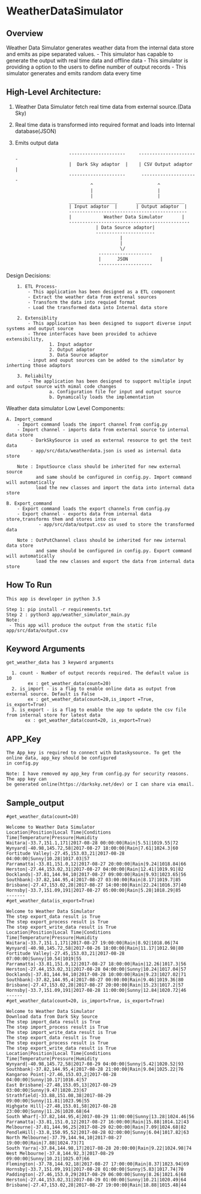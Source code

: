 # WeatherDataSimulator

Overview
--------
  Weather Data Simulator generates weather data from the internal data store and emits as pipe separated values.
    - This simulator has capable to generate the output with real time data and offline data 
    - This simulator is providing a option to the users to define number of output records
    - This simulator generates and emits random data every time
         
High-Level Architecture: 
-----------------------
 1. Weather Data Simulator fetch real time  data from external source.(Data Sky)
 2. Real time data is transformed into required format and loads into Internal database(JSON)
 3. Emits output data
    
            
                            ---------------------     ----------------------
                            |  Dark Sky adaptor  |    | CSV Output adaptor |
                            ---------------------      ---------------------
                                    ^                        ^
                                    |                        |
                                    |                        |
                            __________________       __________________
                            | Input adaptor  |       | Output adaptor  |
                            --------------------------------------------
                            |            Weather Data Simulator       |
                            ---------------------------------------------
                                      | Data Source adaptor|
                                      ----------------------  
                                               |
                                               |
                                               \/
                                       --------------------
                                       |      JSON            |
                                       --------------------                                      
                                                                      
  Design Decisions:
     
        1. ETL Process-
            - This application has been designed as a ETL component
            - Extract the weather data from extrenal sources
            - Transform the data into requied format
            - Load the transformed data into Internal data store
            
        2. Extensiblity 
            - This application has been designed to support diverse input systems and output source
            - Three interfaces have been provided to achieve extensibility,
                    1. Input adaptor
                    2. Output adaptor
                    3. Data Source adaptor
            - input and ouput sources can be added to the simulator by inherting those adaptors  
             
        3. Reliabilty
            - The application has been designed to support multiple input and output source with mimal code changes
                    a. Configuration file for input and output source
                    b. Dynamically loads the implementation
      
  
  Weather data simulator Low Level Components:
  
    A. Import_command
        - Import command loads the import channel from config.py
        - Import channel - imports data from external source to internal data store
             - DarkSkySource is used as external resource to get the test data
             - app/src/data/weatherdata.json is used as internal data store
        
        Note : InputSource class should be inherited for new external source
               and same should be configured in config.py. Import command will automatically
               load the new classes and import the data into internal data store
        
    B. Export_command
        - Export command loads the export channels from config.py
        - Export channel - exports data from internal data store,transforms them and stores into csv
                - app/src/data/output.csv as used to store the transformed data
                
        Note : OutPutChannel class should be inherited for new internal data store
               and same should be configured in config.py. Export command will automatically
               load the new classes and export the data from internal data store
               
How To Run
----------
    This app is developer in python 3.5
    
    Step 1: pip install -r requirements.txt
    Step 2 : python3 app/weather_simulator_main.py
    Note:
     - This app will produce the output from the static file app/src/data/output.csv

Keyword Arguments
-----------------
    get_weather_data has 3 keyword arguments 
    
      1. count - Number of output records required. The default value is 10
            ex : get_weather_data(count=20)
      2. is_import - is a flag to enable online data as output from external source. Default is False
            ex : get_weather_data(count=20,is_import =True, is_export=True)
      3. is_export - is a flag to enable the app to update the csv file from internal store for latest data
           ex : get_weather_data(count=20, is_export=True)
APP_Key
-------
    The App_key is required to connect with Dataskysource. To get the online data, app_key should be configured
    in config.py
    
    Note: I have removed my app_key from config.py for security reasons. The app key can 
    be generated online(https://darksky.net/dev) or I can share via email.

Sample_output
-------------
    #get_weather_data(count=10)
    
    Welcome to Weather Data Simulator
    Location|Position|Local Time|Conditions Time|Temperature|Pressure|Humidity
    Waitara|-33.7,151.1,171|2017-08-28 00:00:00|Rain|5.51|1019.55|72
    Wynyard|-40.98,145.72,58|2017-08-27 18:00:00|Rain|7.61|1024.3|60
    Fortitude Valley|-27.45,153.03,21|2017-08-28 04:00:00|Sunny|10.28|1017.03|57
    Parramatta|-33.81,151.0,12|2017-08-27 20:00:00|Rain|9.24|1018.84|66
    Herston|-27.44,153.02,31|2017-08-27 04:00:00|Rain|12.41|1019.91|82
    Docklands|-37.81,144.94,10|2017-08-27 09:00:00|Rain|9.93|1023.65|56
    Southbank|-37.82,144.95,4|2017-08-27 03:00:00|Rain|8.17|1019.7|85
    Brisbane|-27.47,153.02,28|2017-08-27 14:00:00|Rain|22.24|1016.37|40
    Hornsby|-33.7,151.09,191|2017-08-27 05:00:00|Rain|5.28|1018.29|85
    -------
    #get_weather_data(is_export=True)
    
    Welcome to Weather Data Simulator
    The step export_data result is True 
    The step export_process result is True 
    The step export_write_data result is True 
    Location|Position|Local Time|Conditions Time|Temperature|Pressure|Humidity
    Waitara|-33.7,151.1,171|2017-08-27 19:00:00|Rain|8.92|1018.06|74
    Wynyard|-40.98,145.72,58|2017-08-26 18:00:00|Rain|11.17|1012.98|80
    Fortitude Valley|-27.45,153.03,21|2017-08-28 07:00:00|Sunny|10.54|1019|55
    Parramatta|-33.81,151.0,12|2017-08-27 18:00:00|Rain|12.26|1017.3|56
    Herston|-27.44,153.02,31|2017-08-28 04:00:00|Sunny|10.24|1017.04|57
    Docklands|-37.81,144.94,10|2017-08-28 10:00:00|Rain|9.23|1027.02|71
    Southbank|-37.82,144.95,4|2017-08-27 00:00:00|Rain|9.46|1019.36|80
    Brisbane|-27.47,153.02,28|2017-08-27 20:00:00|Rain|15.23|1017.2|57
    Hornsby|-33.7,151.09,191|2017-08-28 11:00:00|Sunny|12.84|1020.72|46
    ------
    #get_weather_data(count=20, is_import=True, is_export=True)
    
    Welcome to Weather Data Simulator
    Download data from Dark Sky Source
    The step import_data result is True 
    The step import_process result is True 
    The step import_write_data result is True 
    The step export_data result is True 
    The step export_process result is True 
    The step export_write_data result is True 
    Location|Position|Local Time|Conditions Time|Temperature|Pressure|Humidity
    Wynyard|-40.98,145.72,58|2017-08-29 04:00:00|Sunny|5.42|1020.52|93
    Southbank|-37.82,144.95,4|2017-08-28 21:00:00|Rain|9.04|1025.22|76
    Kangaroo Point|-27.46,153.03,2|2017-08-28 04:00:00|Sunny|10.17|1016.4|57
    East Brisbane|-27.48,153.05,13|2017-08-29 03:00:00|Sunny|9.47|1020.23|67
    Strathfield|-33.88,151.08,38|2017-08-29 09:00:00|Sunny|11.81|1023.96|55
    Highgate Hill|-27.48,153.01,58|2017-08-28 23:00:00|Sunny|11.26|1020.68|64
    South Wharf|-37.82,144.95,4|2017-08-29 11:00:00|Sunny|13.28|1024.46|56
    Parramatta|-33.81,151.0,12|2017-08-27 16:00:00|Rain|15.88|1014.12|43
    Melbourne|-37.81,144.96,25|2017-08-29 02:00:00|Rain|7.09|1024.68|82
    PendleHill|-33.8,150.95,52|2017-08-28 02:00:00|Sunny|6.04|1017.82|63
    North Melbourne|-37.79,144.94,10|2017-08-27 19:00:00|Rain|7.88|1024.73|71
    South Yarra|-37.84,144.98,17|2017-08-28 20:00:00|Rain|9.22|1024.98|74
    West Melbourne|-37.8,144.92,3|2017-08-29 09:00:00|Sunny|10.21|1025.07|66
    Flemington|-37.78,144.92,18|2017-08-27 17:00:00|Rain|8.37|1023.94|69
    Hornsby|-33.7,151.09,191|2017-08-28 01:00:00|Sunny|5.83|1017.74|70
    Paddington|-27.46,153.0,29|2017-08-29 06:00:00|Sunny|8.26|1021.6|68
    Herston|-27.44,153.02,31|2017-08-29 01:00:00|Sunny|10.21|1020.49|64
    Brisbane|-27.47,153.02,28|2017-08-27 19:00:00|Rain|18.88|1015.48|44
    
        
            
            
            
